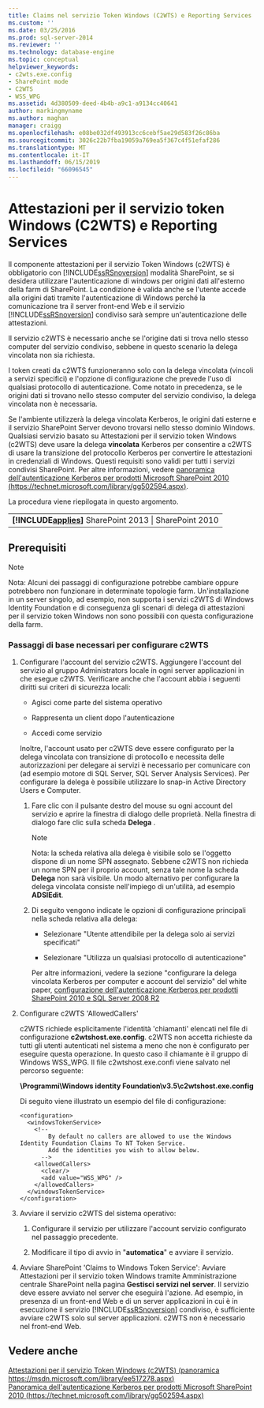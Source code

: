 ```yaml
---
title: Claims nel servizio Token Windows (C2WTS) e Reporting Services | Microsoft Docs
ms.custom: ''
ms.date: 03/25/2016
ms.prod: sql-server-2014
ms.reviewer: ''
ms.technology: database-engine
ms.topic: conceptual
helpviewer_keywords:
- c2wts.exe.config
- SharePoint mode
- C2WTS
- WSS_WPG
ms.assetid: 4d380509-deed-4b4b-a9c1-a9134cc40641
author: markingmyname
ms.author: maghan
manager: craigg
ms.openlocfilehash: e08be032df493913cc6cebf5ae29d583f26c86ba
ms.sourcegitcommit: 3026c22b7fba19059a769ea5f367c4f51efaf286
ms.translationtype: MT
ms.contentlocale: it-IT
ms.lasthandoff: 06/15/2019
ms.locfileid: "66096545"
---
```

# <a name="claims-to-windows-token-service-c2wts-and-reporting-services"></a>Attestazioni per il servizio token Windows (C2WTS) e Reporting Services
  Il componente attestazioni per il servizio Token Windows (c2WTS) è obbligatorio con [!INCLUDE[ssRSnoversion](../../includes/ssrsnoversion-md.md)] modalità SharePoint, se si desidera utilizzare l'autenticazione di windows per origini dati all'esterno della farm di SharePoint. La condizione è valida anche se l'utente accede alla origini dati tramite l'autenticazione di Windows perché la comunicazione tra il server front-end Web e il servizio [!INCLUDE[ssRSnoversion](../../includes/ssrsnoversion-md.md)] condiviso sarà sempre un'autenticazione delle attestazioni.  
  
 Il servizio c2WTS è necessario anche se l'origine dati si trova nello stesso computer del servizio condiviso, sebbene in questo scenario la delega vincolata non sia richiesta.  
  
 I token creati da c2WTS funzioneranno solo con la delega vincolata (vincoli a servizi specifici) e l'opzione di configurazione che prevede l'uso di qualsiasi protocollo di autenticazione. Come notato in precedenza, se le origini dati si trovano nello stesso computer del servizio condiviso, la delega vincolata non è necessaria.  
  
 Se l'ambiente utilizzerà la delega vincolata Kerberos, le origini dati esterne e il servizio SharePoint Server devono trovarsi nello stesso dominio Windows. Qualsiasi servizio basato su Attestazioni per il servizio token Windows (c2WTS) deve usare la delega **vincolata** Kerberos per consentire a c2WTS di usare la transizione del protocollo Kerberos per convertire le attestazioni in credenziali di Windows. Questi requisiti sono validi per tutti i servizi condivisi SharePoint. Per altre informazioni, vedere [panoramica dell'autenticazione Kerberos per prodotti Microsoft SharePoint 2010 (https://technet.microsoft.com/library/gg502594.aspx)](https://technet.microsoft.com/library/gg502594.aspx).  
  
 La procedura viene riepilogata in questo argomento.  
  
||  
|-|  
|**[!INCLUDE[applies](../../includes/applies-md.md)]** SharePoint 2013 &#124; SharePoint 2010|  
  
## <a name="prerequisites"></a>Prerequisiti  
  
> [!NOTE]  
>  Nota: Alcuni dei passaggi di configurazione potrebbe cambiare oppure potrebbero non funzionare in determinate topologie farm. Un'installazione in un server singolo, ad esempio, non supporta i servizi c2WTS di Windows Identity Foundation e di conseguenza gli scenari di delega di attestazioni per il servizio token Windows non sono possibili con questa configurazione della farm.  
  
### <a name="basic-steps-needed-to-configure-c2wts"></a>Passaggi di base necessari per configurare c2WTS  
  
1.  Configurare l'account del servizio c2WTS. Aggiungere l'account del servizio al gruppo Administrators locale in ogni server applicazioni in che esegue c2WTS. Verificare anche che l'account abbia i seguenti diritti sui criteri di sicurezza locali:  
  
    -   Agisci come parte del sistema operativo  
  
    -   Rappresenta un client dopo l'autenticazione  
  
    -   Accedi come servizio  
  
     Inoltre, l'account usato per c2WTS deve essere configurato per la delega vincolata con transizione di protocollo e necessita delle autorizzazioni per delegare ai servizi è necessario per comunicare con (ad esempio motore di SQL Server, SQL Server Analysis Services). Per configurare la delega è possibile utilizzare lo snap-in Active Directory Users e Computer.  
  
    1.  Fare clic con il pulsante destro del mouse su ogni account del servizio e aprire la finestra di dialogo delle proprietà. Nella finestra di dialogo fare clic sulla scheda **Delega** .  
  
        > [!NOTE]  
        >  Nota: la scheda relativa alla delega è visibile solo se l'oggetto dispone di un nome SPN assegnato. Sebbene c2WTS non richieda un nome SPN per il proprio account, senza tale nome la scheda **Delega** non sarà visibile. Un modo alternativo per configurare la delega vincolata consiste nell'impiego di un'utilità, ad esempio **ADSIEdit**.  
  
    2.  Di seguito vengono indicate le opzioni di configurazione principali nella scheda relativa alla delega:  
  
        -   Selezionare "Utente attendibile per la delega solo ai servizi specificati"  
  
        -   Selezionare "Utilizza un qualsiasi protocollo di autenticazione"  
  
         Per altre informazioni, vedere la sezione "configurare la delega vincolata Kerberos per computer e account del servizio" del white paper, [configurazione dell'autenticazione Kerberos per prodotti SharePoint 2010 e SQL Server 2008 R2](http://blogs.technet.com/b/tothesharepoint/archive/2010/07/22/whitepaper-configuring-kerberos-authentication-for-sharepoint-2010-and-sql-server-2008-r2-products.aspx)  
  
2.  Configurare c2WTS 'AllowedCallers'  
  
     c2WTS richiede esplicitamente l'identità 'chiamanti' elencati nel file di configurazione **c2wtshost.exe.config**. c2WTS non accetta richieste da tutti gli utenti autenticati nel sistema a meno che non è configurato per eseguire questa operazione. In questo caso il chiamante è il gruppo di Windows WSS_WPG. Il file c2wtshost.exe.confi viene salvato nel percorso seguente:  
  
     **\Programmi\Windows identity Foundation\v3.5\c2wtshost.exe.config**  
  
     Di seguito viene illustrato un esempio del file di configurazione:  
  
    ```  
    <configuration>  
      <windowsTokenService>  
        <!--  
            By default no callers are allowed to use the Windows Identity Foundation Claims To NT Token Service.  
            Add the identities you wish to allow below.  
          -->  
        <allowedCallers>  
          <clear/>  
          <add value="WSS_WPG" />  
        </allowedCallers>  
      </windowsTokenService>  
    </configuration>  
    ```  
  
3.  Avviare il servizio c2WTS del sistema operativo:  
  
    1.  Configurare il servizio per utilizzare l'account servizio configurato nel passaggio precedente.  
  
    2.  Modificare il tipo di avvio in "**automatica**" e avviare il servizio.  
  
4.  Avviare SharePoint 'Claims to Windows Token Service': Avviare Attestazioni per il servizio token Windows tramite Amministrazione centrale SharePoint nella pagina **Gestisci servizi nel server**. Il servizio deve essere avviato nel server che eseguirà l'azione. Ad esempio, in presenza di un front-end Web e di un server applicazioni in cui è in esecuzione il servizio [!INCLUDE[ssRSnoversion](../../includes/ssrsnoversion-md.md)] condiviso, è sufficiente avviare c2WTS solo sul server applicazioni. c2WTS non è necessario nel front-end Web.  
  
## <a name="see-also"></a>Vedere anche  
 [Attestazioni per il servizio Token Windows (c2WTS) (panoramica https://msdn.microsoft.com/library/ee517278.aspx)](https://msdn.microsoft.com/library/ee517278.aspx)   
 [Panoramica dell'autenticazione Kerberos per prodotti Microsoft SharePoint 2010 (https://technet.microsoft.com/library/gg502594.aspx)](https://technet.microsoft.com/library/gg502594.aspx)  
  
  
